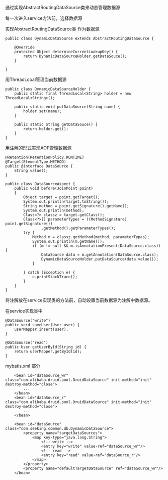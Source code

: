 通过实现AbstractRoutingDataSource类来动态管理数据源

每一次进入service方法前，选择数据源

实现AbstractRoutingDataSource类 作为数据源

    public class DynamicDataSource extends AbstractRoutingDataSource {  

        @Override  
        protected Object determineCurrentLookupKey() {  
            return DynamicDataSourceHolder.getDataSouce();  
        }  

    } 
    
用ThreadLcoal管理当前数据源

    public class DynamicDataSourceHolder {  
        public static final ThreadLocal<String> holder = new ThreadLocal<String>();  

        public static void putDataSource(String name) {  
            holder.set(name);  
        }  

        public static String getDataSouce() {  
            return holder.get();  
        }  
    } 
    
用注解的形式实现AOP管理数据源

    @Retention(RetentionPolicy.RUNTIME)  
    @Target(ElementType.METHOD)  
    public @interface DataSource {  
        String value();  
    }  
    
    public class DataSourceAspect {  
        public void before(JoinPoint point)  
        {  
            Object target = point.getTarget();  
            System.out.println(target.toString());  
            String method = point.getSignature().getName();  
            System.out.println(method);  
            Class<?> classz = target.getClass();  
            Class<?>[] parameterTypes = ((MethodSignature) point.getSignature())  
                    .getMethod().getParameterTypes();  
            try {  
                Method m = classz.getMethod(method, parameterTypes);  
                System.out.println(m.getName());  
                if (m != null && m.isAnnotationPresent(DataSource.class)) {  
                    DataSource data = m.getAnnotation(DataSource.class);  
                    DynamicDataSourceHolder.putDataSource(data.value());  
                }  

            } catch (Exception e) {  
                e.printStackTrace();  
            }  
        }  
    } 
    
将注解放在service实现类的方法前，自动设置当前数据源为注解中数据源。

在service实现类中

    @DataSource("write")  
    public void saveUser(User user) {  
        userMapper.insert(user);  
    } 
    
    @DataSource("read")  
    public User getUserById(String id) {  
        return userMapper.getById(id);  
    }  
    
mybatis.xml 部分
 
        <bean id="dataSource_wr" class="com.alibaba.druid.pool.DruidDataSource" init-method="init" destroy-method="close">  
            ...
        </bean>  
        <bean id="dataSource_r" class="com.alibaba.druid.pool.DruidDataSource" init-method="init" destroy-method="close">  
            ... 
        </bean>  

        <bean id="dataSource" class="com.seeking.common.db.DynamicDataSource">  
            <property name="targetDataSources">  
                <map key-type="java.lang.String">  
                    <!-- write -->  
                    <entry key="write" value-ref="dataSource_wr"/>  
                    <!-- read -->  
                    <entry key="read" value-ref="dataSource_r"/>  
                </map>  
            </property>  
            <property name="defaultTargetDataSource" ref="dataSource_wr"/>  
        </bean>  
